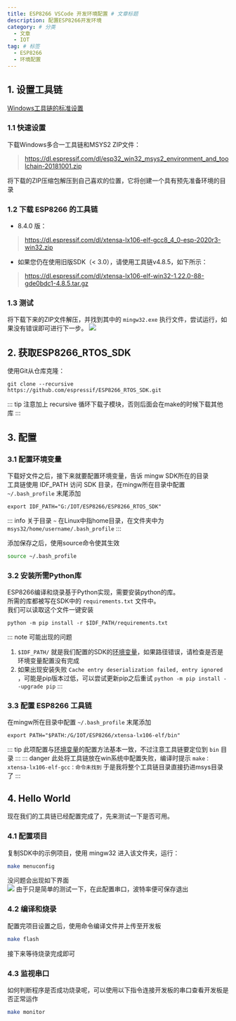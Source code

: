 ```yaml
---
title: ESP8266 VSCode 开发环境配置 # 文章标题
description: 配置ESP8266开发环境
category: # 分类
  - 文章
  - IOT
tag: # 标签
  - ESP8266
  - 环境配置
---
```


## 1. 设置工具链
[Windows工具链的标准设置](https://docs.espressif.com/projects/esp8266-rtos-sdk/en/latest/get-started/windows-setup.html)

### 1.1 快速设置

下载Windows多合一工具链和MSYS2 ZIP文件：  
><https://dl.espressif.com/dl/esp32_win32_msys2_environment_and_toolchain-20181001.zip>

将下载的ZIP压缩包解压到自己喜欢的位置，它将创建一个具有预先准备环境的目录

### 1.2 下载 ESP8266 的工具链
- 8.4.0 版：  
><https://dl.espressif.com/dl/xtensa-lx106-elf-gcc8_4_0-esp-2020r3-win32.zip>

- 如果您仍在使用旧版SDK（< 3.0），请使用工具链v4.8.5，如下所示：  
><https://dl.espressif.com/dl/xtensa-lx106-elf-win32-1.22.0-88-gde0bdc1-4.8.5.tar.gz>

### 1.3 测试
将下载下来的ZIP文件解压，并找到其中的 `mingw32.exe` 执行文件，尝试运行，如果没有错误即可进行下一步。
![](https://img.lycm.xyz/img/20220712173125.png)

## 2. 获取ESP8266_RTOS_SDK
使用Git从仓库克隆：
```git
git clone --recursive https://github.com/espressif/ESP8266_RTOS_SDK.git
```
::: tip
注意加上 recursive 循环下载子模块，否则后面会在make的时候下载其他库
:::

## 3. 配置
### 3.1 配置环境变量
下载好文件之后，接下来就要配置环境变量，告诉 mingw SDK所在的目录  
工具链使用 IDF_PATH 访问 SDK 目录，在mingw所在目录中配置 `~/.bash_profile` 末尾添加  
```vim
export IDF_PATH="G:/IOT/ESP8266/ESP8266_RTOS_SDK"
```
::: info 关于目录
`~` 在Linux中指home目录，在文件夹中为 `msys32/home/username/.bash_profile`
:::

添加保存之后，使用source命令使其生效
```bash
source ~/.bash_profile
```
### 3.2 安装所需Python库
ESP8266编译和烧录基于Python实现，需要安装python的库。  
所需的库都被写在SDK中的 `requirements.txt` 文件中。  
我们可以读取这个文件一键安装
```pip
python -m pip install -r $IDF_PATH/requirements.txt
```
::: note 可能出现的问题
1. `$IDF_PATH/` 就是我们配置的SDK的[环境变量](#_3-1-配置环境变量)，如果路径错误，请检查是否是环境变量配置没有完成
2. 如果出现安装失败 `Cache entry deserialization failed, entry ignored` ，可能是pip版本过低，可以尝试更新pip之后重试 `python -m pip install --upgrade pip`
:::
### 3.3 配置 ESP8266 工具链
在mingw所在目录中配置 `~/.bash_profile` 末尾添加  
```vim
export PATH="$PATH:/G/IOT/ESP8266/xtensa-lx106-elf/bin"
```
::: tip
此项配置与[环境变量](#_3-1-配置环境变量)的配置方法基本一致，不过注意工具链要定位到 `bin` 目录
:::
::: danger
此处将工具链放在win系统中配置失败，编译时提示 `make：xtensa-lx106-elf-gcc：命令未找到` 于是我将整个工具链目录直接扔进msys目录了
:::
## 4. Hello World
现在我们的工具链已经配置完成了，先来测试一下是否可用。  
### 4.1 配置项目
复制SDK中的示例项目，使用 mingw32 进入该文件夹，运行：
```bash
make menuconfig
```
没问题会出现如下界面  
![](https://img.lycm.xyz/img/20220712222347.png)
由于只是简单的测试一下，在此配置串口，波特率便可保存退出  
### 4.2 编译和烧录
配置完项目设置之后，使用命令编译文件并上传至开发板
```bash
make flash
```
接下来等待烧录完成即可
### 4.3 监视串口
如何判断程序是否成功烧录呢，可以使用以下指令连接开发板的串口查看开发板是否正常运作
```bash
make monitor
```